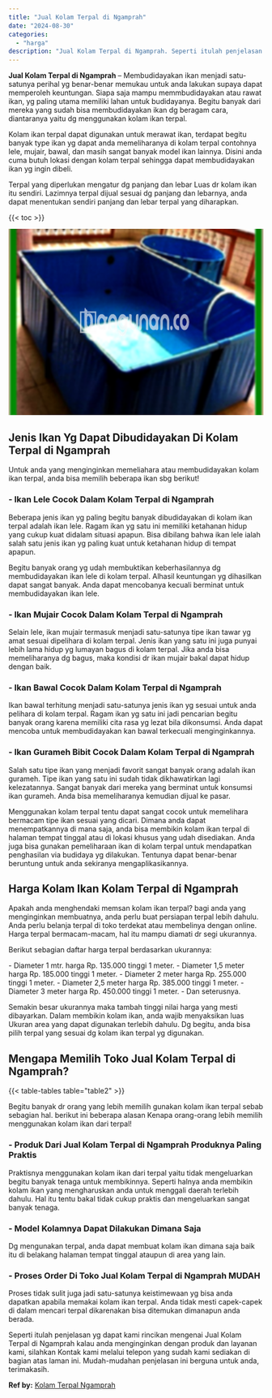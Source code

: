 ```yaml
---
title: "Jual Kolam Terpal di Ngamprah"
date: "2024-08-30"
categories: 
  - "harga"
description: "Jual Kolam Terpal di Ngamprah. Seperti itulah penjelasan yg dapat kami rincikan mengenai Jual Kolam Terpal di Ngamprah kalau anda menginginkan dengan produk..."
---
```


**Jual Kolam Terpal di Ngamprah** – Membudidayakan ikan menjadi satu-satunya perihal yg benar-benar memukau untuk anda lakukan supaya dapat memperoleh keuntungan. Siapa saja mampu memmbudidayakan atau rawat ikan, yg paling utama memiliki lahan untuk budidayanya. Begitu banyak dari mereka yang sudah bisa membudidayakan ikan dg beragam cara, diantaranya yaitu dg menggunakan kolam ikan terpal.

Kolam ikan terpal dapat digunakan untuk merawat ikan, terdapat begitu banyak type ikan yg dapat anda memeliharanya di kolam terpal contohnya lele, mujair, bawal, dan masih sangat banyak model ikan lainnya. Disini anda cuma butuh lokasi dengan kolam terpal sehingga dapat membudidayakan ikan yg ingin dibeli.

Terpal yang diperlukan mengatur dg panjang dan lebar Luas dr kolam ikan itu sendiri. Lazimnya terpal dijual sesuai dg panjang dan lebarnya, anda dapat menentukan sendiri panjang dan lebar terpal yang diharapkan.

{{< toc >}}

![Jual Kolam Terpal di Ngamprah](/images/jual-kolam-terpal-26.png)

## Jenis Ikan Yg Dapat Dibudidayakan Di Kolam Terpal di Ngamprah

Untuk anda yang menginginkan memeliahara atau membudidayakan kolam ikan terpal, anda bisa memilih beberapa ikan sbg berikut!

### \- Ikan Lele Cocok Dalam Kolam Terpal di Ngamprah

Beberapa jenis ikan yg paling begitu banyak dibudidayakan di kolam ikan terpal adalah ikan lele. Ragam ikan yg satu ini memiliki ketahanan hidup yang cukup kuat didalam situasi apapun. Bisa dibilang bahwa ikan lele ialah salah satu jenis ikan yg paling kuat untuk ketahanan hidup di tempat apapun.

Begitu banyak orang yg udah membuktikan keberhasilannya dg membudidayakan ikan lele di kolam terpal. Alhasil keuntungan yg dihasilkan dapat sangat banyak. Anda dapat mencobanya kecuali berminat untuk membudidayakan ikan lele.

### \- Ikan Mujair Cocok Dalam Kolam Terpal di Ngamprah

Selain lele, ikan mujair termasuk menjadi satu-satunya tipe ikan tawar yg amat sesuai dipelihara di kolam terpal. Jenis ikan yang satu ini juga punyai lebih lama hidup yg lumayan bagus di kolam terpal. Jika anda bisa memeliharanya dg bagus, maka kondisi dr ikan mujair bakal dapat hidup dengan baik.

### \- Ikan Bawal Cocok Dalam Kolam Terpal di Ngamprah

Ikan bawal terhitung menjadi satu-satunya jenis ikan yg sesuai untuk anda pelihara di kolam terpal. Ragam ikan yg satu ini jadi pencarian begitu banyak orang karena memiliki cita rasa yg lezat bila dikonsumsi. Anda dapat mencoba untuk membudidayakan kan bawal terkecuali menginginkannya.

### \- Ikan Gurameh Bibit Cocok Dalam Kolam Terpal di Ngamprah

Salah satu tipe ikan yang menjadi favorit sangat banyak orang adalah ikan gurameh. Tipe ikan yang satu ini sudah tidak dikhawatirkan lagi kelezatannya. Sangat banyak dari mereka yang berminat untuk konsumsi ikan gurameh. Anda bisa memeliharanya kemudian dijual ke pasar.

Menggunakan kolam terpal tentu dapat sangat cocok untuk memelihara bermacam tipe ikan sesuai yang dicari. Dimana anda dapat menempatkannya di mana saja, anda bisa membikin kolam ikan terpal di halaman tempat tinggal atau di lokasi khusus yang udah disediakan. Anda juga bisa gunakan pemeliharaan ikan di kolam terpal untuk mendapatkan penghasilan via budidaya yg dilakukan. Tentunya dapat benar-benar beruntung untuk anda sekiranya mengaplikasikannya.

## Harga Kolam Ikan Kolam Terpal di Ngamprah

Apakah anda menghendaki memsan kolam ikan terpal? bagi anda yang menginginkan membuatnya, anda perlu buat persiapan terpal lebih dahulu. Anda perlu belanja terpal di toko terdekat atau membelinya dengan online. Harga terpal bermacam-macam, hal itu mampu diamati dr segi ukurannya.

Berikut sebagian daftar harga terpal berdasarkan ukurannya:

\- Diameter 1 mtr. harga Rp. 135.000 tinggi 1 meter. - Diameter 1,5 meter harga Rp. 185.000 tinggi 1 meter. - Diameter 2 meter harga Rp. 255.000 tinggi 1 meter. - Diameter 2,5 meter harga Rp. 385.000 tinggi 1 meter. - Diameter 3 meter harga Rp. 450.000 tinggi 1 meter. - Dan seterusnya.

Semakin besar ukurannya maka tambah tinggi nilai harga yang mesti dibayarkan. Dalam membikin kolam ikan, anda wajib menyaksikan luas Ukuran area yang dapat digunakan terlebih dahulu. Dg begitu, anda bisa pilih terpal yang sesuai dg kolam ikan terpal yg digunakan.

## Mengapa Memilih Toko Jual Kolam Terpal di Ngamprah?

{{< table-tables table="table2" >}}

Begitu banyak dr orang yang lebih memilih gunakan kolam ikan terpal sebab sebagian hal. berikut ini beberapa alasan Kenapa orang-orang lebih memilih menggunakan kolam ikan dari terpal!

### \- Produk Dari Jual Kolam Terpal di Ngamprah Produknya Paling Praktis

Praktisnya menggunakan kolam ikan dari terpal yaitu tidak mengeluarkan begitu banyak tenaga untuk membikinnya. Seperti halnya anda membikin kolam ikan yang mengharuskan anda untuk menggali daerah terlebih dahulu. Hal itu tentu bakal tidak cukup praktis dan mengeluarkan sangat banyak tenaga.

### \- Model Kolamnya Dapat Dilakukan Dimana Saja

Dg mengunakan terpal, anda dapat membuat kolam ikan dimana saja baik itu di belakang halaman tempat tinggal ataupun di area yang lain.

### \- Proses Order Di Toko Jual Kolam Terpal di Ngamprah MUDAH

Proses tidak sulit juga jadi satu-satunya keistimewaan yg bisa anda dapatkan apabila memakai kolam ikan terpal. Anda tidak mesti capek-capek di dalam mencari terpal dikarenakan bisa ditemukan dimanapun anda berada.

Seperti itulah penjelasan yg dapat kami rincikan mengenai Jual Kolam Terpal di Ngamprah kalau anda menginginkan dengan produk dan layanan kami, silahkan Kontak kami melalui telepon yang sudah kami sediakan di bagian atas laman ini. Mudah-mudahan penjelasan ini berguna untuk anda, terimakasih.

**Ref by:** [Kolam Terpal Ngamprah](https://id.wikipedia.org/wiki/Kolam)
